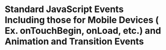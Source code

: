 # Standard JavaScript Events Including those for Mobile Devices ( Ex. onTouchBegin, onLoad, etc.) and Animation and Transition Events

